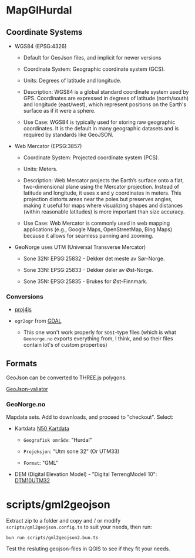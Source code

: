 # MapGlHurdal

## Coordinate Systems

- WGS84 (EPSG:4326)

    - Default for GeoJson files, and implicit for newer versions

    - Coordinate System: Geographic coordinate system (GCS).

    - Units: Degrees of latitude and longitude.

    - Description: WGS84 is a global standard coordinate system used by GPS. Coordinates are expressed in degrees of latitude (north/south) and longitude (east/west), which represent positions on the Earth's surface as if it were a sphere.

    - Use Case: WGS84 is typically used for storing raw geographic coordinates. It is the default in many geographic datasets and is required by standards like GeoJSON.

- Web Mercator (EPSG:3857)

    - Coordinate System: Projected coordinate system (PCS).

    - Units: Meters.

    - Description: Web Mercator projects the Earth’s surface onto a flat, two-dimensional plane using the Mercator projection. Instead of latitude and longitude, it uses x and y coordinates in meters. This projection distorts areas near the poles but preserves angles, making it useful for maps where visualizing shapes and distances (within reasonable latitudes) is more important than size accuracy.

    - Use Case: Web Mercator is commonly used in web mapping applications (e.g., Google Maps, OpenStreetMap, Bing Maps) because it allows for seamless panning and zooming.

- GeoNorge uses UTM (Universal Transverse Mercator)

    - Sone 32N: EPSG:25832 - Dekker det meste av Sør-Norge.

    - Sone 33N: EPSG:25833 - Dekker deler av Øst-Norge.

    - Sone 35N: EPSG:25835 - Brukes for Øst-Finnmark.


### Conversions

- [proj4js](http://proj4js.org/)

- `ogr2ogr` from [GDAL](https://www.gdal.org/)

    - This one won't work properly for `SOSI`-type files (which is what `Geonorge.no` exports everything from, I think, and so their files contain lot's of custom properties)


## Formats

GeoJson can be converted to THREE.js polygons.

[GeoJson-valiator](https://www.itb.ec.europa.eu/json/geojson/upload)


### GeoNorge.no

Mapdata sets. Add to downloads, and proceed to "checkout". Select:

- Kartdata [N50 Kartdata](https://kartkatalog.geonorge.no/metadata/n50-kartdata/ea192681-d039-42ec-b1bc-f3ce04c189ac)

    - `Geografisk område`: "Hurdal"

    - `Projeksjon`: "Utm sone 32" (Or UTM33)

    - `Format`: "GML"

- DEM (Digital Elevation Model) - "Digital TerrengModell 10": [DTM10UTM32](https://kartkatalog.geonorge.no/metadata/dtm-10-terrengmodell-utm32/fd851873-f363-46f9-9fc6-bb1b403575df)


# scripts/gml2geojson

Extract zip to a folder and copy and / or modify `scripts/gml2geojson.config.ts` to suit your needs, then run:

```
bun run scripts/gml2geojson2.bun.ts
```

Test the resluting geojson-files in QGIS to see if they fit your needs.
